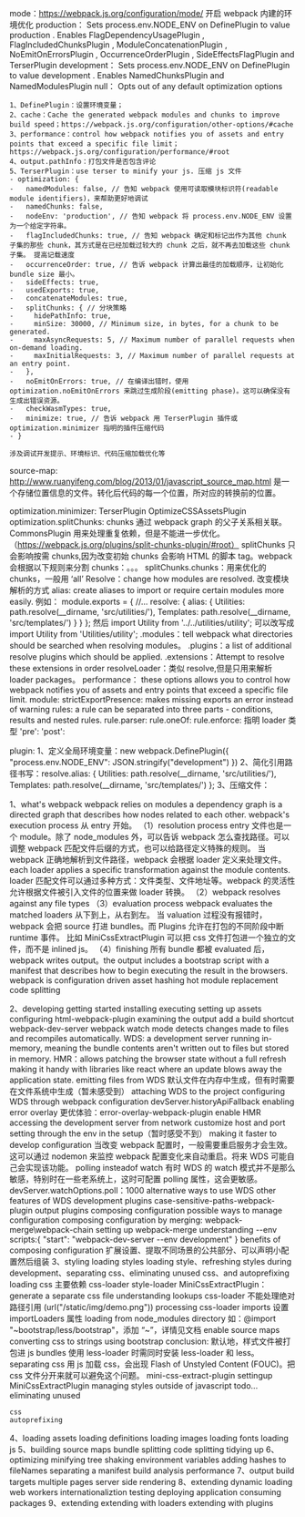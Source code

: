 mode：https://webpack.js.org/configuration/mode/
    开启 webpack 内建的环境优化
    production：
        Sets process.env.NODE_ENV on DefinePlugin to value production . 
        Enables FlagDependencyUsagePlugin , FlagIncludedChunksPlugin , ModuleConcatenationPlugin , 
            NoEmitOnErrorsPlugin , OccurrenceOrderPlugin , SideEffectsFlagPlugin and TerserPlugin 
    development：
        Sets process.env.NODE_ENV on DefinePlugin to value development . 
        Enables NamedChunksPlugin and NamedModulesPlugin 
    null：
        Opts out of any default optimization options
        
    1、DefinePlugin：设置环境变量；
    2、cache：Cache the generated webpack modules and chunks to improve build speed；https://webpack.js.org/configuration/other-options/#cache
    3、performance：control how webpack notifies you of assets and entry points that exceed a specific file limit；https://webpack.js.org/configuration/performance/#root
    4、output.pathInfo：打包文件是否包含评论
    5、TerserPlugin：use terser to minify your js. 压缩 js 文件
    - optimization: {
    -   namedModules: false, // 告知 webpack 使用可读取模块标识符(readable module identifiers)，来帮助更好地调试
    -   namedChunks: false,
    -   nodeEnv: 'production', // 告知 webpack 将 process.env.NODE_ENV 设置为一个给定字符串。
    -   flagIncludedChunks: true, // 告知 webpack 确定和标记出作为其他 chunk 子集的那些 chunk，其方式是在已经加载过较大的 chunk 之后，就不再去加载这些 chunk 子集。 提高记载速度
    -   occurrenceOrder: true, // 告诉 webpack 计算出最佳的加载顺序，让初始化 bundle size 最小。
    -   sideEffects: true,
    -   usedExports: true,
    -   concatenateModules: true,
    -   splitChunks: { // 分块策略
    -     hidePathInfo: true,
    -     minSize: 30000, // Minimum size, in bytes, for a chunk to be generated.
    -     maxAsyncRequests: 5, // Maximum number of parallel requests when on-demand loading.
    -     maxInitialRequests: 3, // Maximum number of parallel requests at an entry point.
    -   },
    -   noEmitOnErrors: true, // 在编译出错时，使用 optimization.noEmitOnErrors 来跳过生成阶段(emitting phase)。这可以确保没有生成出错误资源。
    -   checkWasmTypes: true,
    -   minimize: true, // 告诉 webpack 用 TerserPlugin 插件或 optimization.minimizer 指明的插件压缩代码
    - }
    
    涉及调试开发提示、环境标识、代码压缩加载优化等

source-map: http://www.ruanyifeng.com/blog/2013/01/javascript_source_map.html
    是一个存储位置信息的文件。转化后代码的每一个位置，所对应的转换前的位置。

optimization.minimizer: 
    TerserPlugin
    OptimizeCSSAssetsPlugin
optimization.splitChunks: chunks 通过 webpack graph 的父子关系相关联。CommonsPlugin 用来处理重复依赖，但是不能进一步优化。（https://webpack.js.org/plugins/split-chunks-plugin/#root）
        splitChunks 只会影响按需 chunks,因为改变初始 chunks 会影响 HTML 的脚本 tag。webpack 会根据以下规则来分割 chunks：。。。
    splitChunks.chunks：用来优化的 chunks，一般用 ‘all’
Resolve：change how modules are resolved. 改变模块解析的方式
    alias: create aliases to import or require certain modules more easily. 
        例如：
        module.exports = {
          //...
          resolve: {
            alias: {
              Utilities: path.resolve(__dirname, 'src/utilities/'),
              Templates: path.resolve(__dirname, 'src/templates/')
            }
          }
        };
        然后 import Utility from '../../utilities/utility'; 可以改写成 import Utility from 'Utilities/utility';
    .modules：tell webpack what directories should be searched when resolving modules。
    .plugins：a list of additional resolve plugins which should be applied.
    .extensions：Attempt to resolve these extensions in order
resolveLoader：类似 resolve,但是只用来解析 loader packages。
performance：
    these options allows you to control how webpack notifies you of assets and entry points that exceed a specific file limit.
module:
    strictExportPresence:  makes missing exports an error instead of warning
    rules: a rule can be separated into three parts - conditions, results and nested rules.
        rule.parser: 
        rule.oneOf:
        rule.enforce: 指明 loader 类型
            'pre':
            'post':
            
plugin: 
    1、定义全局环境变量：new webpack.DefinePlugin({ "process.env.NODE_ENV": JSON.stringify("development") })
    2、简化引用路径书写：resolve.alias: {
                             Utilities: path.resolve(__dirname, 'src/utilities/'),
                             Templates: path.resolve(__dirname, 'src/templates/')
                           };
    3、压缩文件：
    
    
1、what's webpack
    webpack relies on modules
        a dependency graph is a directed graph that describes how nodes related to each other.
    webpack's execution process
        从 entry 开始。
        （1）resolution process
            entry 文件也是一个 module。除了 node_modules 外，可以告诉 webpack 怎么查找路径。可以调整 webpack 匹配文件后缀的方式，也可以给路径定义特殊的规则。
            当 webpack 正确地解析到文件路径，webpack 会根据 loader 定义来处理文件。each loader applies a specific transformation against the module contents.
            loader 匹配文件可以通过多种方式：文件类型、文件地址等。webpack 的灵活性允许根据文件被引入文件的位置来做 loader 转换。
        （2）webpack resolves against any file types
        （3）evaluation process
            webpack evaluates the matched loaders 从下到上，从右到左。
            当 valuation 过程没有报错时，webpack 会把 source 打进 bundles。而 Plugins 允许在打包的不同阶段中断 runtime 事件。
            比如 MiniCssExtractPlugin 可以把 css 文件打包进一个独立的文件，而不是 inlined js。
        （4）finishing
            所有 bundle 都被 evaluated 后，webpack writes output。the output includes a bootstrap script with a manifest that describes how to begin executing the result in the browsers.
    webpack is configuration driven
    asset hashing
    hot module replacement
    code splitting
        
2、developing
    getting started
        installing
        executing
        setting up assets
        configuring html-webpack-plugin
        examining the output
        add a build shortcut
    webpack-dev-server
        webpack watch mode 
            detects changes made to files and recompiles automatically.
        WDS:
            a development server running in-memory, meaning the bundle contents aren't written out to files but stored in memory.
            HMR：allows patching the browser state without a full refresh making it handy with libraries like react where an update blows away the application state.
        emitting files from WDS
            默认文件在内存中生成，但有时需要在文件系统中生成（暂未感受到）
        attaching WDS to the project
            configuring WDS through webpack configuration
                devServer.historyApiFallback
        enabling error overlay
            更优体验：error-overlay-webpack-plugin
        enable HMR
        accessing the development server from network
            customize host and port setting through the env in the setup（暂时感受不到）
        making it faster to develop configuration
            当改变 webpack 配置时，一般需要重启服务才会生效。这可以通过 nodemon 来监控 webpack 配置变化来自动重启。将来 WDS 可能自己会实现该功能。
        polling insteadof watch
            有时 WDS 的 watch 模式并不是那么敏感，特别时在一些老系统上，这时可配置 polling 属性，这会更敏感。
            devServer.watchOptions.poll：1000
        alternative ways to use WDS
        other features of WDS
        development plugins
            case-sensitive-paths-webpack-plugin
        output plugins
    composing configuration
        possible ways to manage configuration
        composing configuration by merging: webpack-merge\webpack-chain
        setting up webpack-merge
        understanding --env
            scripts:{ "start": "webpack-dev-server --env development" }
        benefits of composing configuration
            扩展设置、提取不同场景的公共部分、可以声明小配置然后组装
3、styling
    loading styles
        loading style、refreshing styles during development、separating css、eliminating unused css、and autoprefixing
        loading css
            主要依赖 css-loader style-loader
            MiniCssExtractPlugin：generate a separate css file
        understanding lookups
            css-loader 不能处理绝对路径引用 (url("/static/img/demo.png"))
        processing css-loader imports
            设置 importLoaders 属性
        loading from node_modules directory
            如：@import "~bootstrap/less/bootstrap"，添加 “~”，详情见文档
        enable source maps
        converting css to strings
        using bootstrap
        conclusion:
            默认地，样式文件被打包进 js bundles
            使用 less-loader 时需同时安装 less-loader 和 less。
    separating css
        用 js 加载 css，会出现 Flash of Unstyled Content (FOUC)。把 css 文件分开来就可以避免这个问题。
        mini-css-extract-plugin
        settingup
            MiniCssExtractPlugin
        managing styles outside of javascript
            todo...
    eliminating unused
    
    css
    autoprefixing
4、loading assets
    loading definitions
    loading images
    loading fonts
    loading js
5、building
    source maps
    bundle splitting
    code splitting
    tidying up
6、optimizing
    minifying
    tree shaking
    environment variables
    adding hashes to fileNames
    separating a manifest
    build analysis
    performance
7、output
    build targets
    multiple pages
    server side rendering
8、extending
    dynamic loading
    web workers
    internationaliztion
    testing
    deploying application
    consuming packages
9、extending
    extending with loaders
    extending with plugins
    
        
